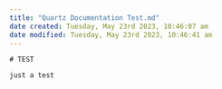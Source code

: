 ```yaml
---
title: "Quartz Documentation Test.md"
date created: Tuesday, May 23rd 2023, 10:46:07 am
date modified: Tuesday, May 23rd 2023, 10:46:41 am
---
```


	# TEST

```
just a test
```
